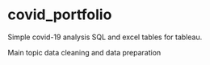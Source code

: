 # covid_portfolio
 Simple covid-19 analysis SQL and excel tables for tableau.

Main topic data cleaning and data preparation
